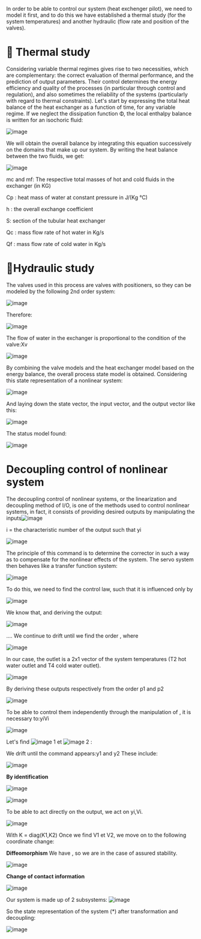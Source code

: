 In order to be able to control our system (heat exchenger pilot), we need to model it first, and to do this we have established a thermal study (for the system temperatures) and another hydraulic (flow rate and position of the valves).

**🔑 Thermal study**
=====
Considering variable thermal regimes gives rise to two necessities, which are complementary: the correct evaluation of thermal performance, and the prediction of output parameters. Their control determines the energy efficiency and quality of the processes (in particular through control and regulation), and also sometimes the reliability of the systems (particularly with regard to thermal constraints). Let's start by expressing the total heat balance of the heat exchanger as a function of time, for any variable regime. If we neglect the dissipation function Φ, the local enthalpy balance is written for an isochoric fluid:

![image](https://github.com/EDDAHBI-OUMAIMA/advanced-command-project/assets/147321335/2be4721a-ca26-4918-8166-231e255e7599)

We will obtain the overall balance by integrating this equation successively on the domains that make up our system.
By writing the heat balance between the two fluids, we get:

![image](https://github.com/EDDAHBI-OUMAIMA/advanced-command-project/assets/147321335/912f050f-2128-4d46-8aa4-b20596b56203)

mc and mf: The respective total masses of hot and cold fluids in the exchanger (in KG)

Cp : heat mass of water at constant pressure in J/(Kg °C)

h : the overall exchange coefficient

S: section of the tubular heat exchanger

Qc : mass flow rate of hot water in Kg/s

Qf : mass flow rate of cold water in Kg/s

**🔑Hydraulic study**
=====

The valves used in this process are valves with positioners, so they can be modeled by the following 2nd order system:

![image](https://github.com/EDDAHBI-OUMAIMA/advanced-command-project/assets/147321335/0f97d9fb-7f04-42d6-bd3a-30089a890ded)

Therefore:

![image](https://github.com/EDDAHBI-OUMAIMA/advanced-command-project/assets/147321335/32c15c4d-705b-4d2b-aa58-0903b1cc5c22)

The flow of water in the exchanger is proportional to the condition of the valve:Xv

![image](https://github.com/EDDAHBI-OUMAIMA/advanced-command-project/assets/147321335/008c2548-fb55-4044-9191-bbcdd8ed281b)

By combining the valve models and the heat exchanger model based on the energy balance, the overall process state model is obtained.
Considering this state representation of a nonlinear system:

![image](https://github.com/EDDAHBI-OUMAIMA/advanced-command-project/assets/147321335/41e64dd4-55c5-4408-be57-d2eee51f7efd)


And laying down the state vector, the input vector, and the output vector like this:

![image](https://github.com/EDDAHBI-OUMAIMA/advanced-command-project/assets/147321335/b8090153-c06c-4487-8ea8-a2f650a03a76)

 The status model found:

 ![image](https://github.com/EDDAHBI-OUMAIMA/advanced-command-project/assets/147321335/d909fc42-cd80-4ed9-a75c-11a8cde51bd2)

 **Decoupling control of nonlinear system**
 ====
 The decoupling control of nonlinear systems, or the linearization and decoupling method of I/O, is one of the methods used to control nonlinear systems, in fact, it consists of providing desired outputs by manipulating the inputs![image](https://github.com/EDDAHBI-OUMAIMA/advanced-command-project/assets/147321335/d85af57a-eebb-4a40-b4fc-2a5ca451dad2)
 
i = the characteristic number of the output such that yi

![image](https://github.com/EDDAHBI-OUMAIMA/advanced-command-project/assets/147321335/aff9a6a4-4c0f-4886-bb5d-fd04246283ce)

The principle of this command is to determine the corrector in such a way as to compensate for the nonlinear effects of the system.
The servo system then behaves like a transfer function system:

![image](https://github.com/EDDAHBI-OUMAIMA/advanced-command-project/assets/147321335/2dc2c7eb-39bc-4a17-a5c9-d745511ab0d5)


To do this, we need to find the control law, such that it is influenced only by

![image](https://github.com/EDDAHBI-OUMAIMA/advanced-command-project/assets/147321335/4a87a0d0-2851-4272-a19f-f1cdba3205bb)

We know that, and deriving the output: 

![image](https://github.com/EDDAHBI-OUMAIMA/advanced-command-project/assets/147321335/a44b0b01-5438-410f-be66-811399b1398d)

....
	We continue to drift until we find the order , where 
 
 ![image](https://github.com/EDDAHBI-OUMAIMA/advanced-command-project/assets/147321335/9b936d5c-8f40-43f4-97bd-9bae9ea71cd6)


In our case, the outlet is a 2x1 vector of the system temperatures (T2 hot water outlet and T4 cold water outlet).

![image](https://github.com/EDDAHBI-OUMAIMA/advanced-command-project/assets/147321335/cf0fea14-f12e-45b2-9039-62cf96c057b0)

	
By deriving these outputs respectively from the order p1 and p2

![image](https://github.com/EDDAHBI-OUMAIMA/advanced-command-project/assets/147321335/c1b05235-14b6-4d89-91d2-eacf60e25cbe)


To be able to control them independently through the manipulation of , it is necessary to:yiVi

![image](https://github.com/EDDAHBI-OUMAIMA/advanced-command-project/assets/147321335/ac72f649-93f6-40f5-897a-6fef91eb9a5e)


Let's find ![image](https://github.com/EDDAHBI-OUMAIMA/advanced-command-project/assets/147321335/d7e166cc-cff9-483a-8e83-3da52c72dc45)
 1 et ![image](https://github.com/EDDAHBI-OUMAIMA/advanced-command-project/assets/147321335/ddc69b3c-1c47-4ce3-a01c-b92b4005f432)
 2 :
 
We drift until the command appears:y1 and y2
These include:  

![image](https://github.com/EDDAHBI-OUMAIMA/advanced-command-project/assets/147321335/5ec80c45-ab98-4fe4-9a08-072329656886)


**By identification**

![image](https://github.com/EDDAHBI-OUMAIMA/advanced-command-project/assets/147321335/f37558b7-e4d4-43af-9846-2a805951288c)

![image](https://github.com/EDDAHBI-OUMAIMA/advanced-command-project/assets/147321335/ff7763f0-f9dd-44eb-a9b1-4e2467761286)


To be able to act directly on the output, we act on yi,Vi.

![image](https://github.com/EDDAHBI-OUMAIMA/advanced-command-project/assets/147321335/2f8e39b8-2b07-4a5a-ade7-9398fe946b37)

With K = diag(K1,K2)
Once we find V1 et V2, we move on to the following coordinate change:

**Diffeomorphism**
We have , so we are in the case of assured stability.

![image](https://github.com/EDDAHBI-OUMAIMA/advanced-command-project/assets/147321335/5e7204ad-6f8b-4747-93c5-f23beb4147e5)

**Change of contact information**

![image](https://github.com/EDDAHBI-OUMAIMA/advanced-command-project/assets/147321335/c416ea23-9fc5-4909-8a5c-2a66a3ba20a8)


Our system is made up of 2 subsystems:
![image](https://github.com/EDDAHBI-OUMAIMA/advanced-command-project/assets/147321335/3da18089-9bbe-48b9-8c03-2e7cceeabdff)

So the state representation of the system (*) after transformation and decoupling:

![image](https://github.com/EDDAHBI-OUMAIMA/advanced-command-project/assets/147321335/d3579961-9f6e-496c-b577-4ad0663880f9)




 






